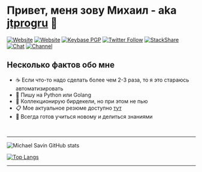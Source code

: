 # Привет, меня зову Михаил - aka [jtprogru][website] 👋
[![Website](https://img.shields.io/website?label=my%20blog&url=https%3A%2F%2Fjtprog.ru)](https://jtprog.ru)
[![Website](https://img.shields.io/website?label=my%20cv&url=https%3A%2F%2Fsavinmi.ru)](https://savinmi.ru)
[![Keybase PGP](https://img.shields.io/keybase/pgp/jtprog)](https://keybase.io/jtprog)
[![Twitter Follow](https://img.shields.io/twitter/follow/jtprogru?style=plastic)](https://twitter.com/jtprogru)
[![StackShare](http://img.shields.io/badge/tech-stack-0690fa.svg?style=flat)](https://stackshare.io/jtprogru/current)
[![Chat](https://img.shields.io/badge/chat-%40jtprogru__chat-blue)](https://t.me/jtprogru_chat)
[![Channel](https://img.shields.io/badge/channel-%40jtprogru__channel-blue)](https://t.me/jtprogru_channel)

## Несколько фактов обо мне

- ☕️ Если что-то надо сделать более чем 2-3 раза, то я это стараюсь автоматизировать
- 🐍 Пишу на Python или Golang
- 🍻 Коллекционирую бирдекели, но при этом не пью
- 📋 Мое актуальное резюме доступно [тут][mycv]
- 🦄 Всегда готов учиться новому и делиться знаниями

<br />

---

![Michael Savin GitHub stats](https://github-readme-stats.vercel.app/api?username=jtprogru&show_icons=true&theme=onedark)

[![Top Langs](https://github-readme-stats.vercel.app/api/top-langs/?username=jtprogru&layout=compact&hide=pug,javascript,html)](https://github.com/anuraghazra/github-readme-stats)

---

[bio]: https://jtprog.ru/about-me/
[mycv]: https://savinmi.ru
[website]: https://jtprog.ru
[twitter]: https://twitter.com/jtprogru
[instagram]: https://instagram.com/jtprogru
[telegram_chat]: https://t.me/jtprogru_chat
[sysopschannel]: https://t.me/jtprogru_channel
[email]: mailto:mail@jtprog.ru
[habr]: https://habr.com/ru/users/jtprogru/
[youtube]: https://www.youtube.com/channel/UCuGKtGjbVk-BtpLM1I6Yzrg
[podcast]: https://anchor.fm/jtprogru/
